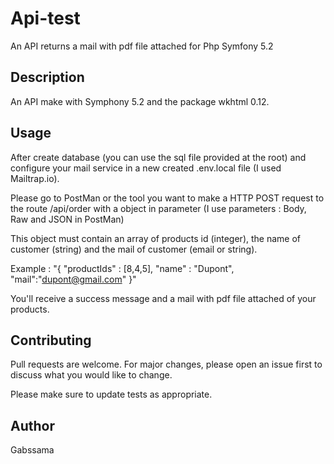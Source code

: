# Api-test
An API returns a mail with pdf file attached for Php Symfony 5.2

## Description

An API make with Symphony 5.2 and the package wkhtml 0.12.

## Usage

After create database (you can use the sql file provided at the root) and configure your mail service in a new created .env.local file (I used Mailtrap.io).

Please go to PostMan or the tool you want to make a HTTP POST request to the route /api/order with a object in parameter (I use parameters : Body, Raw and JSON in PostMan)

This object must contain an array of products id (integer), the name of customer (string) and the mail of customer (email or string).

Example : "{
    "productIds" : [8,4,5],
    "name" : "Dupont",
    "mail":"dupont@gmail.com"
}"

You'll receive a success message and a mail with pdf file attached of your products.
## Contributing
Pull requests are welcome. For major changes, please open an issue first to discuss what you would like to change.

Please make sure to update tests as appropriate.

## Author
Gabssama
